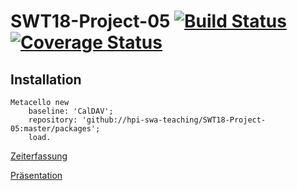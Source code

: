 # SWT18-Project-05 [![Build Status](https://travis-ci.org/hpi-swa-teaching/SWT18-Project-05.svg?branch=master)](https://travis-ci.org/hpi-swa-teaching/SWT18-Project-05)[![Coverage Status](https://coveralls.io/repos/github/hpi-swa-teaching/SWT18-Project-05/badge.svg?branch=master)](https://coveralls.io/github/hpi-swa-teaching/SWT18-Project-05?branch=master)

## Installation

    Metacello new
        baseline: 'CalDAV';
        repository: 'github://hpi-swa-teaching/SWT18-Project-05:master/packages';
        load.

[Zeiterfassung](https://docs.google.com/spreadsheets/d/1dj4SpqwGRc0vceZKTeiQqER_g5aR3-BoUz4oO5T2MIw/edit#gid=281207454)

[Präsentation](https://docs.google.com/presentation/d/1D59Daqjp01A0MHEx4JH3pOsvUvObdAKe30bwfzYYl84/edit?usp=sharing)
